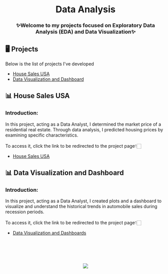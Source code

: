 <h1 align="center">Data Analysis</h1>

<h3 align="center">✨Welcome to my projects focused on Exploratory Data Analysis (EDA) and Data Visualization✨</h2>

## 🖥️ Projects
Below is the list of projects I've developed

- [House Sales USA](#house-sales-usa)
- [Data Visualization and Dashboard](#data-visualization-and-dashboard)

## 📊 House Sales USA
### Introduction:
In this project, acting as a Data Analyst, I determined the market price of a residential real estate. Through data analysis, I predicted housing prices by examining specific characteristics.
</br>
</br>
To access it, click the link to be redirected to the project page👇🏻
- [House Sales USA](https://github.com/gut0oliveira/Data-Analysis-Insights/tree/main/House-Sales-USA)

## 📊 Data Visualization and Dashboard
### Introduction:
In this project, acting as a Data Analyst, I created plots and a dashboard to visualize and understand the historical trends in automobile sales during recession periods.
</br>
</br>
To access it, click the link to be redirected to the project page👇🏻
- [Data Visualization and Dashboards](https://github.com/gut0oliveira/Data-Analysis-Insights/tree/main/Data-Visualization-Dashboards)
</br>
</br>
<h1 align="center">
  <img src="https://readme-typing-svg.herokuapp.com?font=Chakra+Petch&size=28&duration=2500&pause=200&color=2800F7&center=true&width=800&lines=Thanks+for+your+attention!;" />
</h1>
